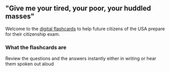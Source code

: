 ##  "Give me your tired, your poor, your huddled masses"

Welcome to the [digital flashcards](http://myamerica.life/flash_cards) to help future citizens of the USA prepare for their citizenship exam.


### What the flashcards are

Review the questions and the answers instantly either in writing or hear them spoken out aloud
